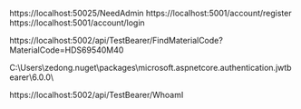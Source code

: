 ﻿https://localhost:50025/NeedAdmin
https://localhost:5001/account/register
https://localhost:5001/account/login

https://localhost:5002/api/TestBearer/FindMaterialCode?MaterialCode=HDS69540M40

C:\Users\zedong\.nuget\packages\microsoft.aspnetcore.authentication.jwtbearer\6.0.0\

https://localhost:5002/api/TestBearer/WhoamI
